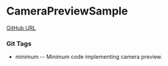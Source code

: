 CameraPreviewSample
===================

[GitHub URL](git://github.com/pikanji/CameraPreviewSample.git)

### Git Tags
* minimum -- Minimum code implementing camera preview.
